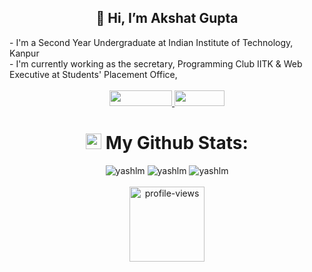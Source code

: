 <h2 align="center">👋 Hi, I’m Akshat Gupta</h2>
- I'm a Second Year Undergraduate at Indian Institute of Technology, Kanpur <br>
- I'm currently working as the secretary, Programming Club IITK &  Web Executive at Students' Placement Office,<br>

<br>

<div align="center">
<a href="https://www.linkedin.com/in/akshat-5709a7282/" alt="linkedin" target="_blank">
<img src="https://img.shields.io/badge/LinkedIn-blue?logo=linkedin&logoColor=white" width="100px" height="25">
</a>
<a href="https://home.iitk.ac.in/~akshat23" alt="website" target="_blank">
<img src="https://img.shields.io/badge/Portfolio-darkgreen" width="80px" height="25">
</a>
</div>


<!--

Here are some ideas to get you started:

- 🔭 I’m currently working on ...
- 🌱 I’m currently learning ...
- 👯 I’m looking to collaborate on ...
- 🤔 I’m looking for help with ...
- 💬 Ask me about ...
- 📫 How to reach me: ...
- 😄 Pronouns: ...
- ⚡ Fun fact: ...
-->

<h1 align="center"><img src='https://media1.giphy.com/media/du3J3cXyzhj75IOgvA/giphy.gif?cid=ecf05e47x2g034i9pzwtzzsd3xgg2w9nr94t4tflbbgo3008&rid=giphy.gif' width='25' /> My Github Stats:</h1>

<div align="center">
<span><img src="https://github-readme-stats-sigma-five.vercel.app/api?username=akshatgupta15&show_icons=true&locale=en" alt="yashlm" /></span>
<span><img src="https://github-readme-stats-sigma-five.vercel.app/api/top-langs?username=akshatgupta15&show_icons=true&locale=en&layout=compact" alt="yashlm"/></span>
<span><img  src="https://github-readme-streak-stats.herokuapp.com/?user=akshatgupta15&bg_color=1e1e2e&text_color=cdd6f4" alt="yashlm" /></span>
</div>

<br>

<div align="center">
<img src="https://komarev.com/ghpvc/?username=akshatgupta15&style=flat-square&color=blueviolet" alt="profile-views" width="120"/>
</div>
